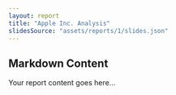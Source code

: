 ```yaml
---
layout: report
title: "Apple Inc. Analysis"
slidesSource: "assets/reports/1/slides.json"
---
```

## Markdown Content

Your report content goes here...